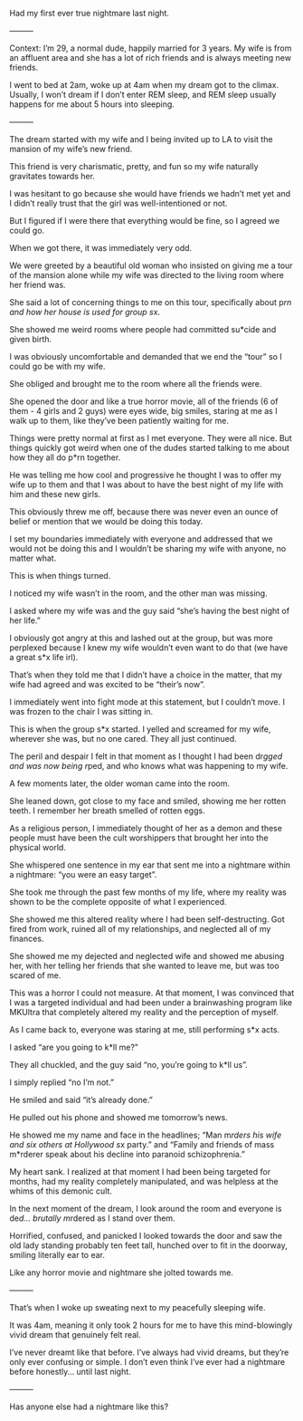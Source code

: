 Had my first ever true nightmare last night.

———

Context: I’m 29, a normal dude, happily married for 3 years. My wife is from an affluent area and  she has a lot of rich friends and is always meeting new friends.

I went to bed at 2am, woke up at 4am when my dream got to the climax. Usually, I won’t dream if I don’t enter REM sleep, and REM sleep usually happens for me about 5 hours into sleeping.

———

The dream started with my wife and I being invited up to LA to visit the mansion of my wife’s new friend.

This friend is very charismatic, pretty, and fun so my wife naturally gravitates towards her.

I was hesitant to go because she would have friends we hadn’t met yet and I didn’t really trust that the girl was well-intentioned or not.

But I figured if I were there that everything would be fine, so I agreed we could go.

When we got there, it was immediately very odd.

We were greeted by a beautiful old woman who insisted on giving me a tour of the mansion alone while my wife was directed to the living room where her friend was.

She said a lot of concerning things to me on this tour, specifically about p*rn and how her house is used for group s*x.

She showed me weird rooms where people had committed su*cide and given birth.

I was obviously uncomfortable and demanded that we end the “tour” so I could go be with my wife.

She obliged and brought me to the room where all the friends were.

She opened the door and like a true horror movie, all of the friends (6 of them - 4 girls and 2 guys) were eyes wide, big smiles, staring at me as I walk up to them, like they’ve been patiently waiting for me.

Things were pretty normal at first as I met everyone. They were all nice. But things quickly got weird when one of the dudes started talking to me about how they all do p*rn together.

He was telling me how cool and progressive he thought I was to offer my wife up to them and that I was about to have the best night of my life with him and these new girls.

This obviously threw me off, because there was never even an ounce of belief or mention that we would be doing this today.

I set my boundaries immediately with everyone and addressed that we would not be doing this and I wouldn’t be sharing my wife with anyone, no matter what.

This is when things turned.

I noticed my wife wasn’t in the room, and the other man was missing.

I asked where my wife was and the guy said “she’s having the best night of her life.”

I obviously got angry at this and lashed out at the group, but was more perplexed because I knew my wife wouldn’t even want to do that (we have a great s*x life irl).

That’s when they told me that I didn’t have a choice in the matter, that my wife had agreed and was excited to be “their’s now”.

I immediately went into fight mode at this statement, but I couldn’t move. I was frozen to the chair I was sitting in.

This is when the group s*x started. I yelled and screamed for my wife, wherever she was, but no one cared. They all just continued.

The peril and despair I felt in that moment as I thought I had been dr*gged and was now being r*ped, and who knows what was happening to my wife.

A few moments later, the older woman came into the room.

She leaned down, got close to my face and smiled, showing me her rotten teeth. I remember her breath smelled of rotten eggs.

As a religious person, I immediately thought of her as a demon and these people must have been the cult worshippers that brought her into the physical world.

She whispered one sentence in my ear that sent me into a nightmare within a nightmare: “you were an easy target”.

She took me through the past few months of my life, where my reality was shown to be the complete opposite of what I experienced.

She showed me this altered reality where I had been self-destructing. Got fired from work, ruined all of my relationships, and neglected all of my finances.

She showed me my dejected and neglected wife and showed me abusing her, with her telling her friends that she wanted to leave me, but was too scared of me.

This was a horror I could not measure. At that moment, I was convinced that I was a targeted individual and had been under a brainwashing program like MKUltra that completely altered my reality and the perception of myself.

As I came back to, everyone was staring at me, still performing s*x acts.

I asked “are you going to k*ll me?”

They all chuckled, and the guy said “no, you’re going to k*ll us”.

I simply replied “no I’m not.”

He smiled and said “it’s already done.”

He pulled out his phone and showed me tomorrow’s news.

He showed me my name and face in the headlines; “Man m*rders his wife and six others at Hollywood s*x party.” and “Family and friends of mass m*rderer speak about his decline into paranoid schizophrenia.”

My heart sank. I realized at that moment I had been being targeted for months, had my reality completely manipulated, and was helpless at the whims of this demonic cult.

In the next moment of the dream, I look around the room and everyone is de*d… brutally m*rdered as I stand over them.

Horrified, confused, and panicked I looked towards the door and saw the old lady standing probably ten feet tall, hunched over to fit in the doorway, smiling literally ear to ear.

Like any horror movie and nightmare she jolted  towards me.

———

That’s when I woke up sweating next to my peacefully sleeping wife.

It was 4am, meaning it only took 2 hours for me to have this mind-blowingly vivid dream that genuinely felt real.

I’ve never dreamt like that before. I’ve always had vivid dreams, but they’re only ever confusing or simple. I don’t even think I’ve ever had a nightmare before honestly… until last night.

———

Has anyone else had a nightmare like this?